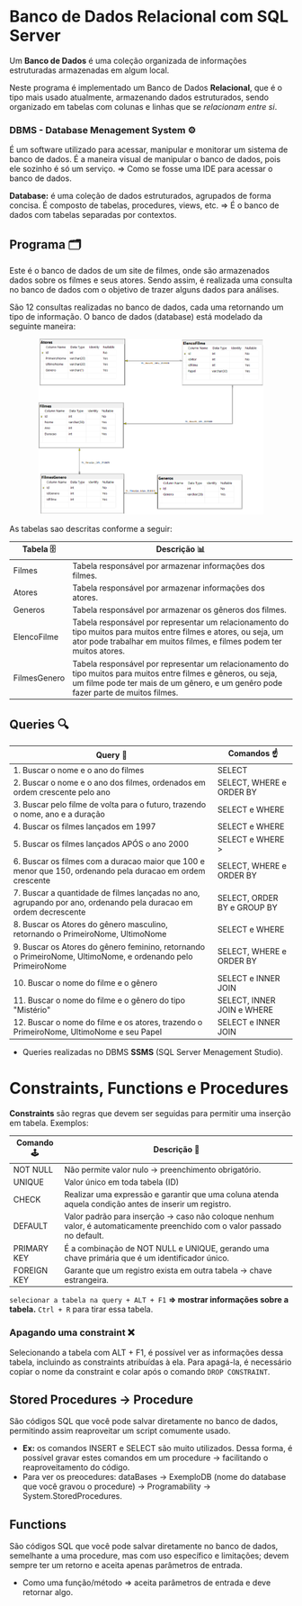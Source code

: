 # Banco de Dados Relacional com SQL Server

Um **Banco de Dados** é uma coleção organizada de informações estruturadas armazenadas em algum local.

Neste programa é implementado um Banco de Dados **Relacional**, que é o tipo mais usado atualmente, armazenando dados estruturados, sendo organizado em tabelas com colunas e linhas que se _relacionam entre si_.

### DBMS - Database Menagement System ⚙️

É um software utilizado para acessar, manipular e monitorar um sistema de banco de dados. É a maneira visual de manipular o banco de dados, pois ele sozinho é só um serviço. ⇒ Como se fosse uma IDE para acessar o banco de dados.

**Database:** é uma coleção de dados estruturados, agrupados de forma concisa. É composto de tabelas, procedures, views, etc. ⇒ É o banco de dados com tabelas separadas por contextos.

## Programa 🗂️

Este é o banco de dados de um site de filmes, onde são armazenados dados sobre os filmes e seus atores. Sendo assim, é realizada uma consulta no banco de dados com o objetivo de trazer alguns dados para análises.

São 12 consultas realizadas no banco de dados, cada uma retornando um tipo de informação.
O banco de dados (database) está modelado da seguinte maneira:

<p align="center"><img src="images/diagrama.png" width=400></p>
As tabelas sao descritas conforme a seguir:

| Tabela 🗄️    | Descrição 📊                                                                                                                                                                                         |
| ------------ | ---------------------------------------------------------------------------------------------------------------------------------------------------------------------------------------------------- |
| Filmes       | Tabela responsável por armazenar informações dos filmes.                                                                                                                                             |
| Atores       | Tabela responsável por armazenar informações dos atores.                                                                                                                                             |
| Generos      | Tabela responsável por armazenar os gêneros dos filmes.                                                                                                                                              |
| ElencoFilme  | Tabela responsável por representar um relacionamento do tipo muitos para muitos entre filmes e atores, ou seja, um ator pode trabalhar em muitos filmes, e filmes podem ter muitos atores.           |
| FilmesGenero | Tabela responsável por representar um relacionamento do tipo muitos para muitos entre filmes e gêneros, ou seja, um filme pode ter mais de um gênero, e um genêro pode fazer parte de muitos filmes. |

## Queries 🔍

| Query 🔎                                                                                                         | Comandos ☝️                 |
| ---------------------------------------------------------------------------------------------------------------- | --------------------------- |
| 1. Buscar o nome e o ano do filmes                                                                               | SELECT                      |
| 2. Buscar o nome e o ano dos filmes, ordenados em ordem crescente pelo ano                                       | SELECT, WHERE e ORDER BY    |
| 3. Buscar pelo filme de volta para o futuro, trazendo o nome, ano e a duração                                    | SELECT e WHERE              |
| 4. Buscar os filmes lançados em 1997                                                                             | SELECT e WHERE              |
| 5. Buscar os filmes lançados APÓS o ano 2000                                                                     | SELECT e WHERE >            |
| 6. Buscar os filmes com a duracao maior que 100 e menor que 150, ordenando pela duracao em ordem crescente       | SELECT, WHERE e ORDER BY    |
| 7. Buscar a quantidade de filmes lançadas no ano, agrupando por ano, ordenando pela duracao em ordem decrescente | SELECT, ORDER BY e GROUP BY |
| 8. Buscar os Atores do gênero masculino, retornando o PrimeiroNome, UltimoNome                                   | SELECT e WHERE              |
| 9. Buscar os Atores do gênero feminino, retornando o PrimeiroNome, UltimoNome, e ordenando pelo PrimeiroNome     | SELECT, WHERE e ORDER BY    |
| 10. Buscar o nome do filme e o gênero                                                                            | SELECT e INNER JOIN         |
| 11. Buscar o nome do filme e o gênero do tipo "Mistério"                                                         | SELECT, INNER JOIN e WHERE  |
| 12. Buscar o nome do filme e os atores, trazendo o PrimeiroNome, UltimoNome e seu Papel                          | SELECT e INNER JOIN         |

- Queries realizadas no DBMS **SSMS** (SQL Server Menagement Studio).

##

# Constraints, Functions e Procedures

**Constraints** são regras que devem ser seguidas para permitir uma inserção em tabela. Exemplos:

| Comando 🕹️  | Descrição 📝                                                                                                             |
| ----------- | ------------------------------------------------------------------------------------------------------------------------ |
| NOT NULL    | Não permite valor nulo → preenchimento obrigatório.                                                                      |
| UNIQUE      | Valor único em toda tabela (ID)                                                                                          |
| CHECK       | Realizar uma expressão e garantir que uma coluna atenda aquela condição antes de inserir um registro.                    |
| DEFAULT     | Valor padrão para inserção → caso não coloque nenhum valor, é automaticamente preenchido com o valor passado no default. |
| PRIMARY KEY | É a combinação de NOT NULL e UNIQUE, gerando uma chave primária que é um identificador único.                            |
| FOREIGN KEY | Garante que um registro exista em outra tabela → chave estrangeira.                                                      |

`selecionar a tabela na query + ALT + F1` **⇒ mostrar informações sobre a tabela.** `Ctrl + R` para tirar essa tabela.

### Apagando uma constraint ❌

Selecionando a tabela com ALT + F1, é possível ver as informações dessa tabela, incluindo as constraints atribuídas à ela. Para apagá-la, é necessário copiar o nome da constraint e colar após o comando `DROP CONSTRAINT`.

## Stored Procedures → Procedure

São códigos SQL que você pode salvar diretamente no banco de dados, permitindo assim reaproveitar um script comumente usado.

- **Ex:** os comandos INSERT e SELECT são muito utilizados. Dessa forma, é possível gravar estes comandos em um procedure → facilitando o reaproveitamento do código.
- Para ver os preocedures: dataBases → ExemploDB (nome do database que você gravou o procedure) → Programability → System.StoredProcedures.

## Functions

São códigos SQL que você pode salvar diretamente no banco de dados, semelhante a uma procedure, mas com uso específico e limitações; devem sempre ter um retorno e aceita apenas parâmetros de entrada.

- Como uma função/método ⇒ aceita parâmetros de entrada e deve retornar algo.
